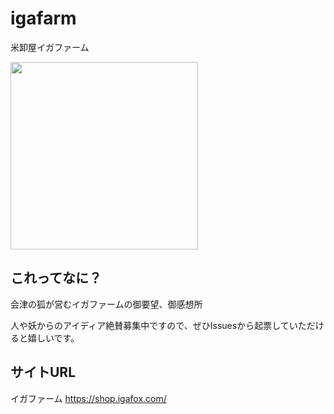 

# igafarm
米卸屋イガファーム

<img src="https://user-images.githubusercontent.com/49146536/141404985-1e421800-2a23-4d82-a895-5f231902dac5.jpg" width="300">

## これってなに？
会津の狐が営むイガファームの御要望、御感想所

人や妖からのアイディア絶賛募集中ですので、ぜひIssuesから起票していただけると嬉しいです。

## サイトURL
イガファーム
https://shop.igafox.com/

